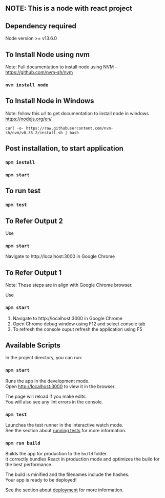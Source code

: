 
## NOTE: This is a node with react project

Dependency required
-------------------------

Node version >= v13.6.0

To Install Node using nvm
----------------------------------
Note: Full documentation to install node using NVM - https://github.com/nvm-sh/nvm
### `nvm install node`

To Install Node in Windows
----------------------------------
Note: follow this url to get documentation to install node in windows https://nodejs.org/en/

`curl -o- https://raw.githubusercontent.com/nvm-sh/nvm/v0.35.2/install.sh | bash`

Post installation, to start application
---------------------------------------------
### `npm install`
### `npm start`

To run test
---------------
### `npm test`


To Refer Output 2
----------------------
Use
### `npm start`
Navigate to http://localhost:3000 in Google Chrome

To Refer Output 1
----------------------
Note: These steps are in align with Google Chrome browser.

Use
### `npm start`

1. Navigate to http://localhost:3000 in Google Chrome
2. Open Chrome debug window using F12 and select console tab
3. To refresh the console ouput refresh the application using F5


## Available Scripts

In the project directory, you can run:

### `npm start`

Runs the app in the development mode.<br />
Open [http://localhost:3000](http://localhost:3000) to view it in the browser.

The page will reload if you make edits.<br />
You will also see any lint errors in the console.

### `npm test`

Launches the test runner in the interactive watch mode.<br />
See the section about [running tests](https://facebook.github.io/create-react-app/docs/running-tests) for more information.

### `npm run build`

Builds the app for production to the `build` folder.<br />
It correctly bundles React in production mode and optimizes the build for the best performance.

The build is minified and the filenames include the hashes.<br />
Your app is ready to be deployed!

See the section about [deployment](https://facebook.github.io/create-react-app/docs/deployment) for more information.


